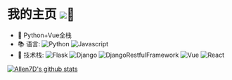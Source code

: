 # 我的主页  ![](http://www.ivinetrue.com/)🌟

- 💼 Python+Vue全栈
- 📚 语言:
  ![Python](https://img.shields.io/badge/-Python-8fcfd1?style=plastic&logo=Python)
  ![Javascript](https://img.shields.io/badge/-JavaScript-black?style=plastic&logo=javascript)
- 🔧 技术栈:
  ![Flask](https://img.shields.io/badge/-Flask?style=plastic&logo=Flask)
  ![Django](https://img.shields.io/badge/-Django-092E20?style=plastic&logo=Django)
  ![DjangoRestfulFramework](https://img.shields.io/badge/Django%20REST%20framework-latest-red)
  ![Vue](https://img.shields.io/badge/-Vue?style=plastic&logo=Vue)
  ![React](https://img.shields.io/badge/-React-3b2e5a?style=plastic&logo=react)

[![Allen7D's github stats](https://github-readme-stats.vercel.app/api?username=Allen7D&show_icons=true)](https://github.com/Allen7D)


